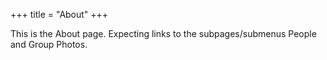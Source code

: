 +++
title = "About"
+++

This is the About page. Expecting links to the subpages/submenus People and Group Photos.
